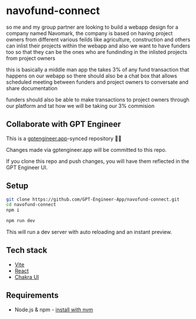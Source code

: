 # navofund-connect

so me and my group partner are looking to build a webapp design for a company named Navomark, the company is based on having project owners from different various feilds like agriculture, construction and others can inlist their projects within the webapp and also we want to have funders too so that they can be the ones who are fundinding in the inlisted projects from project owners 

this is basically a middle man app the takes 3% of any fund transaction that happens on our webapp so there should also be a chat box that allows scheduled meeting between funders and project owners to conversate and share documentation 

funders should also be able to make transactions to project owners through our platform and tat how we will be taking our 3% commision

## Collaborate with GPT Engineer

This is a [gptengineer.app](https://gptengineer.app)-synced repository 🌟🤖

Changes made via gptengineer.app will be committed to this repo.

If you clone this repo and push changes, you will have them reflected in the GPT Engineer UI.

## Setup

```sh
git clone https://github.com/GPT-Engineer-App/navofund-connect.git
cd navofund-connect
npm i
```

```sh
npm run dev
```

This will run a dev server with auto reloading and an instant preview.

## Tech stack

- [Vite](https://vitejs.dev/)
- [React](https://react.dev/)
- [Chakra UI](https://chakra-ui.com/)

## Requirements

- Node.js & npm - [install with nvm](https://github.com/nvm-sh/nvm#installing-and-updating)
